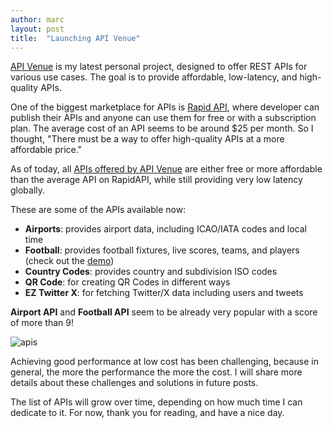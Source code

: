 ```yaml
---
author: marc
layout: post
title:  "Launching API Venue"
---
```


[API Venue](https://apivenue.com) is my latest personal project, designed to offer REST APIs for various use cases. The goal is to provide affordable, low-latency, and high-quality APIs.

One of the biggest marketplace for APIs is [Rapid API](https://rapidapi.com), where developer can publish their APIs and anyone can use them for free or with a subscription plan. The average cost of an API seems to be around $25 per month. So I thought, "There must be a way to offer high-quality APIs at a more affordable price."

As of today, all [APIs offered by API Venue](https://rapidapi.com/user/epsi) are either free or more affordable than the average API on RapidAPI, while still providing very low latency globally. 

These are some of the APIs available now: 
- **Airports**: provides airport data, including ICAO/IATA codes and local time
- **Football**: provides football fixtures, live scores, teams, and players (check out the [demo](https://apivenue.com/football/demo))
- **Country Codes**: provides country and subdivision ISO codes
- **QR Code**: for creating QR Codes in different ways
- **EZ Twitter X**: for fetching Twitter/X data including users and tweets

**Airport API** and **Football API** seem to be already very popular with a score of more than 9!

![apis](img/airports-football-api.png)

Achieving good performance at low cost has been challenging, because in general, the more the performance the more the cost. I will share more details about these challenges and solutions in future posts.

The list of APIs will grow over time, depending on how much time I can dedicate to it. For now, thank you for reading, and have a nice day.

